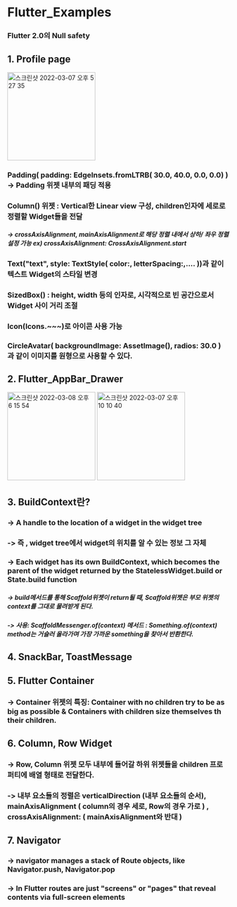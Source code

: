 # Flutter_Examples

### Flutter 2.0의 Null safety 





## 1. Profile page

<img width="200" alt="스크린샷 2022-03-07 오후 5 27 35" src="https://user-images.githubusercontent.com/75043852/156994991-c7bb37cb-f20a-4806-b774-dc3d825cd60b.png">

### Padding( padding: EdgeInsets.fromLTRB( 30.0, 40.0, 0.0, 0.0) ) -> Padding 위젯 내부의 패딩 적용 
### Column() 위젯 : Vertical한 Linear view 구성, children인자에 세로로 정렬할 Widget들을 전달
##### -> crossAxisAlignment, mainAxisAlignment로 해당 정렬 내에서 상하/ 좌우 정렬 설정 가능  ex) crossAxisAlignment: CrossAxisAlignment.start
### Text("text", style: TextStyle( color:, letterSpacing:,.... ))과 같이 텍스트 Widget의 스타일 변경 
### SizedBox() : height, width 등의 인자로, 시각적으로 빈 공간으로서 Widget 사이 거리 조절
### Icon(Icons.~~~)로 아이콘 사용 가능 
### CircleAvatar( backgroundImage: AssetImage(), radios: 30.0 ) 과 같이 이미지를 원형으로 사용할 수 있다.

## 2. Flutter_AppBar_Drawer

<p>
  <img width="200" alt="스크린샷 2022-03-08 오후 6 15 54" src="https://user-images.githubusercontent.com/75043852/157205848-41858d18-b3f6-4f94-b529-839088e0b3e6.png">
<img width="200" alt="스크린샷 2022-03-07 오후 10 10 40" src="https://user-images.githubusercontent.com/75043852/157040904-a8218eaa-5c99-483e-a894-79bd625cd7d9.png">
</p>

## 3. BuildContext란?

### -> A handle to the location of a widget in the widget tree
### -> 즉 , widget tree에서 widget의 위치를 알 수 있는 정보 그 자체
### -> Each widget has its own BuildContext, which becomes the parent of the widget returned by the StatelessWidget.build or State.build function
##### -> build메서드를 통해 Scaffold위젯이 return될 때, Scaffold위젯은 부모 위젯의 context를 그대로 물려받게 된다. 
##### -> 사용: ScaffoldMessenger.of(context) 메서드 : Something.of(context) method는 거슬러 올라가며 가장 가까운 something을 찾아서 반환한다. 

## 4. SnackBar, ToastMessage


## 5. Flutter Container

### -> Container 위젯의 특징:  Container with no children try to be as big as possible & Containers with children size themselves th their children.

## 6. Column, Row Widget

### -> Row, Column 위젯 모두 내부에 들어갈 하위 위젯들을 children 프로퍼티에 배열 형태로 전달한다. 
### -> 내부 요소들의 정렬은 verticalDirection (내부 요소들의 순서), mainAxisAlignment ( column의 경우 세로, Row의 경우 가로 ) , crossAxisAlignment:  ( mainAxisAlignment와 반대 )

## 7. Navigator

### -> navigator manages a stack of Route objects, like Navigator.push, Navigator.pop
### -> In Flutter routes are just "screens" or "pages" that reveal contents via full-screen elements
